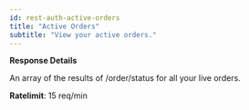```yaml
---
id: rest-auth-active-orders
title: "Active Orders"
subtitle: "View your active orders."
---
```


**Response Details**

An array of the results of /order/status for all your live orders.

**Ratelimit**: 15 req/min
